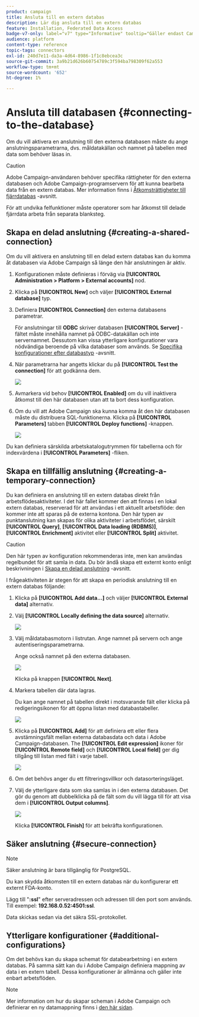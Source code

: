 ```yaml
---
product: campaign
title: Ansluta till en extern databas
description: Lär dig ansluta till en extern databas
feature: Installation, Federated Data Access
badge-v7-only: label="v7" type="Informative" tooltip="Gäller endast Campaign Classic v7"
audience: platform
content-type: reference
topic-tags: connectors
exl-id: 240d7e11-da3a-4d64-8986-1f1c8ebcea3c
source-git-commit: 3a9b21d626b60754789c3f594ba798309f62a553
workflow-type: tm+mt
source-wordcount: '652'
ht-degree: 1%

---
```


# Ansluta till databasen {#connecting-to-the-database}



Om du vill aktivera en anslutning till den externa databasen måste du ange anslutningsparametrarna, dvs. måldatakällan och namnet på tabellen med data som behöver läsas in.

>[!CAUTION]
>
>Adobe Campaign-användaren behöver specifika rättigheter för den externa databasen och Adobe Campaign-programservern för att kunna bearbeta data från en extern databas. Mer information finns i [Åtkomsträttigheter till fjärrdatabas](../../installation/using/remote-database-access-rights.md) -avsnitt.
>
>För att undvika felfunktioner måste operatorer som har åtkomst till delade fjärrdata arbeta från separata blanksteg.

## Skapa en delad anslutning {#creating-a-shared-connection}

Om du vill aktivera en anslutning till en delad extern databas kan du komma åt databasen via Adobe Campaign så länge den här anslutningen är aktiv.

1. Konfigurationen måste definieras i förväg via **[!UICONTROL Administration > Platform > External accounts]** nod.
1. Klicka på **[!UICONTROL New]** och väljer **[!UICONTROL External database]** typ.
1. Definiera **[!UICONTROL Connection]** den externa databasens parametrar.

   För anslutningar till **ODBC** skriver databasen **[!UICONTROL Server]** -fältet måste innehålla namnet på ODBC-datakällan och inte servernamnet. Dessutom kan vissa ytterligare konfigurationer vara nödvändiga beroende på vilka databaser som används. Se [Specifika konfigurationer efter databastyp](../../installation/using/configure-fda.md) -avsnitt.

1. När parametrarna har angetts klickar du på **[!UICONTROL Test the connection]** för att godkänna dem.

   ![](assets/wf-external-account-create.png)

1. Avmarkera vid behov **[!UICONTROL Enabled]** om du vill inaktivera åtkomst till den här databasen utan att ta bort dess konfiguration.
1. Om du vill att Adobe Campaign ska kunna komma åt den här databasen måste du distribuera SQL-funktionerna. Klicka på **[!UICONTROL Parameters]** tabben **[!UICONTROL Deploy functions]** -knappen.

   ![](assets/wf-external-account-functions.png)

Du kan definiera särskilda arbetskatalogutrymmen för tabellerna och för indexvärdena i **[!UICONTROL Parameters]** -fliken.

## Skapa en tillfällig anslutning {#creating-a-temporary-connection}

Du kan definiera en anslutning till en extern databas direkt från arbetsflödesaktiviteter. I det här fallet kommer den att finnas i en lokal extern databas, reserverad för att användas i ett aktuellt arbetsflöde: den kommer inte att sparas på de externa kontona. Den här typen av punktanslutning kan skapas för olika aktiviteter i arbetsflödet, särskilt **[!UICONTROL Query]**, **[!UICONTROL Data loading (RDBMS)]**, **[!UICONTROL Enrichment]** aktivitet eller **[!UICONTROL Split]** aktivitet.

>[!CAUTION]
>
>Den här typen av konfiguration rekommenderas inte, men kan användas regelbundet för att samla in data. Du bör ändå skapa ett externt konto enligt beskrivningen i [Skapa en delad anslutning](#creating-a-shared-connection) -avsnitt.

I frågeaktiviteten är stegen för att skapa en periodisk anslutning till en extern databas följande:

1. Klicka på **[!UICONTROL Add data...]** och väljer **[!UICONTROL External data]** alternativ.
1. Välj **[!UICONTROL Locally defining the data source]** alternativ.

   ![](assets/wf_add_data_local_external_data.png)

1. Välj måldatabasmotorn i listrutan. Ange namnet på servern och ange autentiseringsparametrarna.

   Ange också namnet på den externa databasen.

   ![](assets/wf_add_data_local_external_data_param.png)

   Klicka på knappen **[!UICONTROL Next]**.

1. Markera tabellen där data lagras.

   Du kan ange namnet på tabellen direkt i motsvarande fält eller klicka på redigeringsikonen för att öppna listan med databastabeller.

   ![](assets/wf_add_data_local_external_data_select_table.png)

1. Klicka på **[!UICONTROL Add]** för att definiera ett eller flera avstämningsfält mellan externa databasdata och data i Adobe Campaign-databasen. The **[!UICONTROL Edit expression]** ikoner för **[!UICONTROL Remote field]** och **[!UICONTROL Local field]** ger dig tillgång till listan med fält i varje tabell.

   ![](assets/wf_add_data_local_external_data_join.png)

1. Om det behövs anger du ett filtreringsvillkor och datasorteringsläget.
1. Välj de ytterligare data som ska samlas in i den externa databasen. Det gör du genom att dubbelklicka på de fält som du vill lägga till för att visa dem i **[!UICONTROL Output columns]**.

   ![](assets/wf_add_data_local_external_data_select.png)

   Klicka **[!UICONTROL Finish]** för att bekräfta konfigurationen.

## Säker anslutning {#secure-connection}

>[!NOTE]
>
>Säker anslutning är bara tillgänglig för PostgreSQL.

Du kan skydda åtkomsten till en extern databas när du konfigurerar ett externt FDA-konto.

Lägg till &quot;**:ssl**&quot; efter serveradressen och adressen till den port som används. Till exempel: **192.168.0.52:4501:ssl**.

Data skickas sedan via det säkra SSL-protokollet.

## Ytterligare konfigurationer {#additional-configurations}

Om det behövs kan du skapa schemat för databearbetning i en extern databas. På samma sätt kan du i Adobe Campaign definiera mappning av data i en extern tabell. Dessa konfigurationer är allmänna och gäller inte enbart arbetsflöden.

>[!NOTE]
>
>Mer information om hur du skapar scheman i Adobe Campaign och definierar en ny datamappning finns i [den här sidan](../../configuration/using/about-schema-edition.md).
